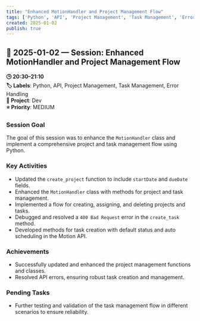 ```yaml
---
title: "Enhanced MotionHandler and Project Management Flow"
tags: ['Python', 'API', 'Project Management', 'Task Management', 'Error Handling']
created: 2025-01-02
publish: true
---
```


## 📅 2025-01-02 — Session: Enhanced MotionHandler and Project Management Flow

**🕒 20:30–21:10**  
**🏷️ Labels**: Python, API, Project Management, Task Management, Error Handling  
**📂 Project**: Dev  
**⭐ Priority**: MEDIUM  


### Session Goal
The goal of this session was to enhance the `MotionHandler` class and implement a comprehensive project and task management flow using Python.

### Key Activities
- Updated the `create_project` function to include `startDate` and `dueDate` fields.
- Enhanced the `MotionHandler` class with methods for project and task management.
- Implemented a flow for creating, assigning, and deleting projects and tasks.
- Debugged and resolved a `400 Bad Request` error in the `create_task` method.
- Developed methods for task creation with default status and auto scheduling in the Motion API.

### Achievements
- Successfully updated and enhanced the project management functions and classes.
- Resolved API errors, ensuring robust task creation and management.

### Pending Tasks
- Further testing and validation of the task management flow in different scenarios to ensure reliability.
